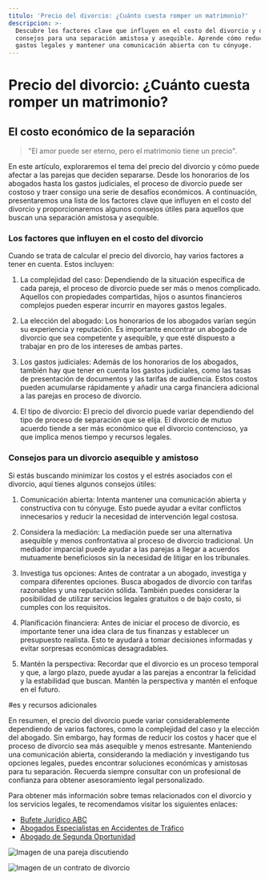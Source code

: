 ```yaml
---
titulo: 'Precio del divorcio: ¿Cuánto cuesta romper un matrimonio?'
descripcion: >-
  Descubre los factores clave que influyen en el costo del divorcio y obtén
  consejos para una separación amistosa y asequible. Aprende cómo reducir los
  gastos legales y mantener una comunicación abierta con tu cónyuge.
---
```


# Precio del divorcio: ¿Cuánto cuesta romper un matrimonio?

## El costo económico de la separación

> "El amor puede ser eterno, pero el matrimonio tiene un precio".

En este artículo, exploraremos el tema del precio del divorcio y cómo puede afectar a las parejas que deciden separarse. Desde los honorarios de los abogados hasta los gastos judiciales, el proceso de divorcio puede ser costoso y traer consigo una serie de desafíos económicos. A continuación, presentaremos una lista de los factores clave que influyen en el costo del divorcio y proporcionaremos algunos consejos útiles para aquellos que buscan una separación amistosa y asequible.

### Los factores que influyen en el costo del divorcio

Cuando se trata de calcular el precio del divorcio, hay varios factores a tener en cuenta. Estos incluyen:

1. La complejidad del caso: Dependiendo de la situación específica de cada pareja, el proceso de divorcio puede ser más o menos complicado. Aquellos con propiedades compartidas, hijos o asuntos financieros complejos pueden esperar incurrir en mayores gastos legales.

2. La elección del abogado: Los honorarios de los abogados varían según su experiencia y reputación. Es importante encontrar un abogado de divorcio que sea competente y asequible, y que esté dispuesto a trabajar en pro de los intereses de ambas partes.

3. Los gastos judiciales: Además de los honorarios de los abogados, también hay que tener en cuenta los gastos judiciales, como las tasas de presentación de documentos y las tarifas de audiencia. Estos costos pueden acumularse rápidamente y añadir una carga financiera adicional a las parejas en proceso de divorcio.

4. El tipo de divorcio: El precio del divorcio puede variar dependiendo del tipo de proceso de separación que se elija. El divorcio de mutuo acuerdo tiende a ser más económico que el divorcio contencioso, ya que implica menos tiempo y recursos legales.

### Consejos para un divorcio asequible y amistoso

Si estás buscando minimizar los costos y el estrés asociados con el divorcio, aquí tienes algunos consejos útiles:

1. Comunicación abierta: Intenta mantener una comunicación abierta y constructiva con tu cónyuge. Esto puede ayudar a evitar conflictos innecesarios y reducir la necesidad de intervención legal costosa.

2. Considera la mediación: La mediación puede ser una alternativa asequible y menos confrontativa al proceso de divorcio tradicional. Un mediador imparcial puede ayudar a las parejas a llegar a acuerdos mutuamente beneficiosos sin la necesidad de litigar en los tribunales.

3. Investiga tus opciones: Antes de contratar a un abogado, investiga y compara diferentes opciones. Busca abogados de divorcio con tarifas razonables y una reputación sólida. También puedes considerar la posibilidad de utilizar servicios legales gratuitos o de bajo costo, si cumples con los requisitos.

4. Planificación financiera: Antes de iniciar el proceso de divorcio, es importante tener una idea clara de tus finanzas y establecer un presupuesto realista. Esto te ayudará a tomar decisiones informadas y evitar sorpresas económicas desagradables.

5. Mantén la perspectiva: Recordar que el divorcio es un proceso temporal y que, a largo plazo, puede ayudar a las parejas a encontrar la felicidad y la estabilidad que buscan. Mantén la perspectiva y mantén el enfoque en el futuro.

#es y recursos adicionales

En resumen, el precio del divorcio puede variar considerablemente dependiendo de varios factores, como la complejidad del caso y la elección del abogado. Sin embargo, hay formas de reducir los costos y hacer que el proceso de divorcio sea más asequible y menos estresante. Manteniendo una comunicación abierta, considerando la mediación y investigando tus opciones legales, puedes encontrar soluciones económicas y amistosas para tu separación. Recuerda siempre consultar con un profesional de confianza para obtener asesoramiento legal personalizado.

Para obtener más información sobre temas relacionados con el divorcio y los servicios legales, te recomendamos visitar los siguientes enlaces:

- [Bufete Jurídico ABC](bufete-juridico)
- [Abogados Especialistas en Accidentes de Tráfico](abogados-especialistas-en-accidentes-de-trafico)
- [Abogado de Segunda Oportunidad](abogado-segunda-oportunidad)

![Imagen de una pareja discutiendo](./img/precio-divorcio-1.webp)

![Imagen de un contrato de divorcio](./img/precio-divorcio-2.webp)
